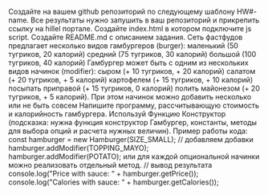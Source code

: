 Создайте на вашем github репозиторий по следующему шаблону HW#-name. Все результаты нужно запушить в ваш репозиторий и прикрепить ссылку на hillel портале.
Создайте index.html в котором подключите js script.
Создайте README.md с описанием задания.
Сеть фастфудов предлагает несколько видов гамбургеров (burger):
маленький (50 тугриков, 20 калорий)
средний (75 тугриков, 30 калорий)
большой (100 тугриков, 40 калорий)
Гамбургер может быть с одним из нескольких видов начинок (modifier):
сыром (+ 10 тугриков, + 20 калорий)
салатом (+ 20 тугриков, + 5 калорий)
картофелем (+ 15 тугриков, + 10 калорий)
посыпать приправой (+ 15 тугриков, 0 калорий)
полить майонезом (+ 20 тугриков, + 5 калорий).
При этом начинок можно добавить несколько или не быть совсем
Напишите программу, рассчитывающую стоимость и калорийность гамбургера. Используй Функцию Конструктор (подсказка: нужна функция конструктор Гамбургер, константы, методы для выбора опций и расчета нужных величин).
Пример работы кода:
const hamburger = new Hamburger(SIZE_SMALL);
// добавляем добавки
hamburger.addModifier(TOPPING_MAYO);
hamburger.addModifier(POTATO);
или для каждой опциональной начинки можно реализовать отдельный метод.
// вывод результата
console.log("Price with sauce: “ + hamburger.getPrice());
console.log("Calories with sauce: “ + hamburger.getCalories());
